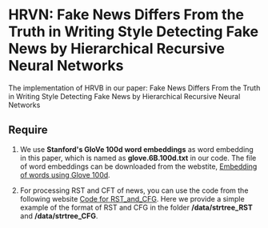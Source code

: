 # HRVN: Fake News Differs From the Truth in Writing Style Detecting Fake News by Hierarchical Recursive Neural Networks

The implementation of HRVB in our paper: Fake News Differs From the Truth in Writing Style Detecting Fake News by Hierarchical Recursive Neural Networks

## Require

1. We use **Stanford's GloVe 100d word embeddings** as word embedding in this paper, which is named as **glove.6B.100d.txt** in our code. The file of word embeddings can be downloaded from the webstite, [Embedding of words using Glove 100d](https://pages.github.com/).


2. For processing RST and CFT of news, you can use the code from the following website [Code for RST_and_CFG](https://pages.github.com/). Here we provide a simple example of the format of RST and CFG in the folder **/data/strtree_RST** and **/data/strtree_CFG**.

